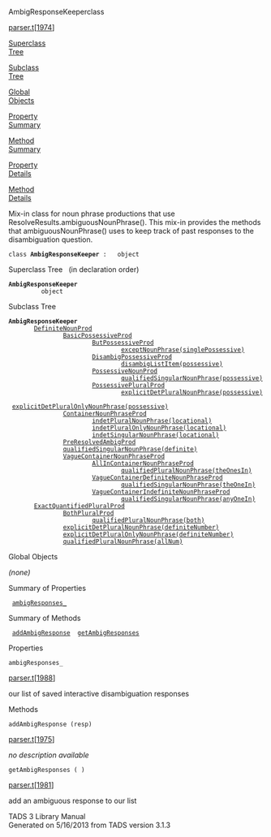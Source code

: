 ---
---
<span class="title">AmbigResponseKeeper</span><span class="type">class</span>

[parser.t](../file/parser.t.html)\[[1974](../source/parser.t.html#1974)\]

[Superclass  
Tree](#_SuperClassTree_)

[Subclass  
Tree](#_SubClassTree_)

[Global  
Objects](#_ObjectSummary_)

[Property  
Summary](#_PropSummary_)

[Method  
Summary](#_MethodSummary_)

[Property  
Details](#_Properties_)

[Method  
Details](#_Methods_)

<div class="fdesc">

Mix-in class for noun phrase productions that use
ResolveResults.ambiguousNounPhrase(). This mix-in provides the methods
that ambiguousNounPhrase() uses to keep track of past responses to the
disambiguation question.

`class `**`AmbigResponseKeeper`**` :   object`

</div>

<span id="_SuperClassTree_"></span>

<div class="mjhd">

<span class="hdln">Superclass Tree</span>   (in declaration order)

</div>

**`AmbigResponseKeeper`**  
`         object`  
<span id="_SubClassTree_"></span>

<div class="mjhd">

<span class="hdln">Subclass Tree</span>  

</div>

**`AmbigResponseKeeper`**  
`         `[`DefiniteNounProd`](../object/DefiniteNounProd.html)  
`                 `[`BasicPossessiveProd`](../object/BasicPossessiveProd.html)  
`                         `[`ButPossessiveProd`](../object/ButPossessiveProd.html)  
`                                 `[`exceptNounPhrase(singlePossessive)`](../object/exceptNounPhrase(singlePossessive).html)  
`                         `[`DisambigPossessiveProd`](../object/DisambigPossessiveProd.html)  
`                                 `[`disambigListItem(possessive)`](../object/disambigListItem(possessive).html)  
`                         `[`PossessiveNounProd`](../object/PossessiveNounProd.html)  
`                                 `[`qualifiedSingularNounPhrase(possessive)`](../object/qualifiedSingularNounPhrase(possessive).html)  
`                         `[`PossessivePluralProd`](../object/PossessivePluralProd.html)  
`                                 `[`explicitDetPluralNounPhrase(possessive)`](../object/explicitDetPluralNounPhrase(possessive).html)  
`                                 `[`explicitDetPluralOnlyNounPhrase(possessive)`](../object/explicitDetPluralOnlyNounPhrase(possessive).html)  
`                 `[`ContainerNounPhraseProd`](../object/ContainerNounPhraseProd.html)  
`                         `[`indetPluralNounPhrase(locational)`](../object/indetPluralNounPhrase(locational).html)  
`                         `[`indetPluralOnlyNounPhrase(locational)`](../object/indetPluralOnlyNounPhrase(locational).html)  
`                         `[`indetSingularNounPhrase(locational)`](../object/indetSingularNounPhrase(locational).html)  
`                 `[`PreResolvedAmbigProd`](../object/PreResolvedAmbigProd.html)  
`                 `[`qualifiedSingularNounPhrase(definite)`](../object/qualifiedSingularNounPhrase(definite).html)  
`                 `[`VagueContainerNounPhraseProd`](../object/VagueContainerNounPhraseProd.html)  
`                         `[`AllInContainerNounPhraseProd`](../object/AllInContainerNounPhraseProd.html)  
`                                 `[`qualifiedPluralNounPhrase(theOnesIn)`](../object/qualifiedPluralNounPhrase(theOnesIn).html)  
`                         `[`VagueContainerDefiniteNounPhraseProd`](../object/VagueContainerDefiniteNounPhraseProd.html)  
`                                 `[`qualifiedSingularNounPhrase(theOneIn)`](../object/qualifiedSingularNounPhrase(theOneIn).html)  
`                         `[`VagueContainerIndefiniteNounPhraseProd`](../object/VagueContainerIndefiniteNounPhraseProd.html)  
`                                 `[`qualifiedSingularNounPhrase(anyOneIn)`](../object/qualifiedSingularNounPhrase(anyOneIn).html)  
`         `[`ExactQuantifiedPluralProd`](../object/ExactQuantifiedPluralProd.html)  
`                 `[`BothPluralProd`](../object/BothPluralProd.html)  
`                         `[`qualifiedPluralNounPhrase(both)`](../object/qualifiedPluralNounPhrase(both).html)  
`                 `[`explicitDetPluralNounPhrase(definiteNumber)`](../object/explicitDetPluralNounPhrase(definiteNumber).html)  
`                 `[`explicitDetPluralOnlyNounPhrase(definiteNumber)`](../object/explicitDetPluralOnlyNounPhrase(definiteNumber).html)  
`                 `[`qualifiedPluralNounPhrase(allNum)`](../object/qualifiedPluralNounPhrase(allNum).html)  
<span id="_ObjectSummary_"></span>

<div class="mjhd">

<span class="hdln">Global Objects</span>  

</div>

*(none)* <span id="_PropSummary_"></span>

<div class="mjhd">

<span class="hdln">Summary of Properties</span>  

</div>

` `[`ambigResponses_`](#ambigResponses_)`  `

<span id="_MethodSummary_"></span>

<div class="mjhd">

<span class="hdln">Summary of Methods</span>  

</div>

` `[`addAmbigResponse`](#addAmbigResponse)`  `[`getAmbigResponses`](#getAmbigResponses)`  `

<span id="_Properties_"></span>

<div class="mjhd">

<span class="hdln">Properties</span>  

</div>

<span id="ambigResponses_"></span>

`ambigResponses_`

[parser.t](../file/parser.t.html)\[[1988](../source/parser.t.html#1988)\]

<div class="desc">

our list of saved interactive disambiguation responses

</div>

<span id="_Methods_"></span>

<div class="mjhd">

<span class="hdln">Methods</span>  

</div>

<span id="addAmbigResponse"></span>

`addAmbigResponse (resp)`

[parser.t](../file/parser.t.html)\[[1975](../source/parser.t.html#1975)\]

<div class="desc">

*no description available*

</div>

<span id="getAmbigResponses"></span>

`getAmbigResponses ( )`

[parser.t](../file/parser.t.html)\[[1981](../source/parser.t.html#1981)\]

<div class="desc">

add an ambiguous response to our list

</div>

<div class="ftr">

TADS 3 Library Manual  
Generated on 5/16/2013 from TADS version 3.1.3

</div>
